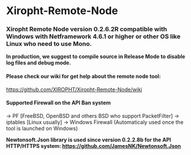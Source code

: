 # Xiropht-Remote-Node
<h3>Xiropht Remote Node version 0.2.6.2R compatible with Windows with Netframework 4.6.1 or higher or other OS like Linux who need to use Mono.</h3>

**In production, we suggest to compile source in Release Mode to disable log files and debug mode.**

<h4>Please check our wiki for get help about the remote node tool:</h4>

https://github.com/XIROPHT/Xiropht-Remote-Node/wiki

<h4>Supported Firewall on the API Ban system</h4>
-> PF [FreeBSD, OpenBSD and others BSD who support PacketFilter]
-> iptables [Linux usually]
-> Windows Firewall (Automaticaly used once the tool is launched on Windows)

**Newtonsoft.Json library is used since version 0.2.2.8b for the API HTTP/HTTPS system: https://github.com/JamesNK/Newtonsoft.Json**
